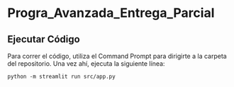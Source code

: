 # Progra_Avanzada_Entrega_Parcial

## Ejecutar Código
Para correr el código, utiliza el Command Prompt para dirigirte a la carpeta del repositorio. Una vez ahí, ejecuta la siguiente línea:

```python -m streamlit run src/app.py```
